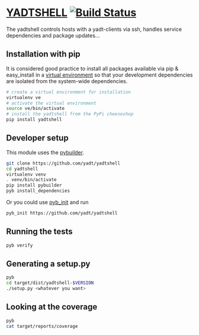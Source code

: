 # [YADTSHELL](http://yadt-project.org) [![Build Status](https://secure.travis-ci.org/yadt/yadtshell.png?branch=master)](http://travis-ci.org/yadt/yadtshell)

The yadtshell controls hosts with a yadt-clients via ssh, handles service dependencies and package updates...

## Installation with pip
It is considered good practice to install all packages available via pip & easy_install in a
[virtual environment](http://pypi.python.org/pypi/virtualenv) so that your development dependencies are isolated from the system-wide dependencies.
```bash
# create a virtual environment for installation
virtualenv ve
# activate the virtual environment
source ve/bin/activate
# install the yadtshell from the PyPi cheeseshop
pip install yadtshell
```

## Developer setup
This module uses the [pybuilder](http://pybuilder.github.com).
```bash
git clone https://github.com/yadt/yadtshell
cd yadtshell
virtualenv venv
. venv/bin/activate
pip install pybuilder
pyb install_dependencies
```
Or you could use [pyb_init](https://github.com/mriehl/pyb_init) and run
```bash
pyb_init https://github.com/yadt/yadtshell
```

## Running the tests
```bash
pyb verify
```

## Generating a setup.py
```bash
pyb
cd target/dist/yadtshell-$VERSION
./setup.py <whatever you want>
```

## Looking at the coverage
```bash
pyb
cat target/reports/coverage
```

